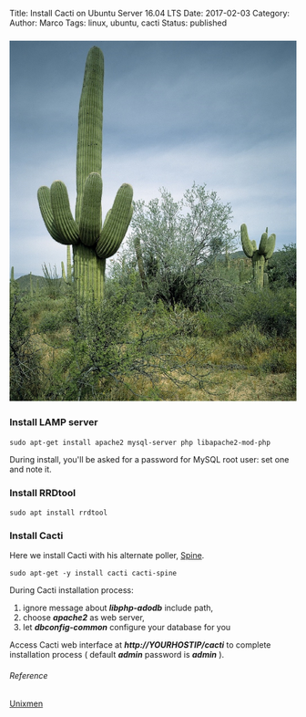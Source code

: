 Title: Install Cacti on Ubuntu Server 16.04 LTS
Date: 2017-02-03
Category:
Author: Marco
Tags: linux, ubuntu, cacti
Status: published

### ![A cactus in the middle of the desert](images/cactus-754882.jpg)

### Install LAMP server

    sudo apt-get install apache2 mysql-server php libapache2-mod-php

During install, you'll be asked for a password for MySQL root user: set one and note it.

### Install RRDtool

    sudo apt install rrdtool

### Install Cacti

Here we install Cacti with his alternate poller, [Spine](http://www.cacti.net/spine_info.php).

    sudo apt-get -y install cacti cacti-spine

During Cacti installation process:

1.  ignore message about _**libphp-adodb**_ include path,
2.  choose **_apache2_** as web server,
3.  let _**dbconfig-common**_ configure your database for you

Access Cacti web interface at _**http://YOURHOSTIP/cacti**_ to complete installation process ( default _**admin**_ password is _**admin**_ ).

###### Reference

[Unixmen](https://www.unixmen.com/install-cacti-ubuntu-14-04/)
